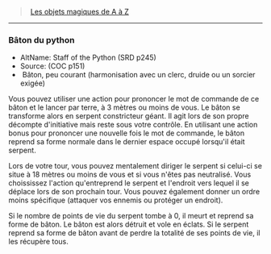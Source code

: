﻿---
!MagicItem
Type: Bâton
Rarity: peu courant
Attunement: harmonisation avec un clerc, druide ou un sorcier exigée
Id: magicitems_az_hd.md#bâton-du-python
ParentLink: magicitems_az_hd.md#les-objets-magiques-de-a-à-z
Name: Bâton du python
ParentName: Les objets magiques de A à Z
NameLevel: 3
AltName: Staff of the Python (SRD p245)
Source: (COC p151)
Attributes: {}
---
> [Les objets magiques de A à Z](hd_magicitems_az_les_objets_magiques_de_a_a_z.md)

---

### Bâton du python

- AltName: Staff of the Python (SRD p245)
- Source: (COC p151)
-  Bâton, peu courant (harmonisation avec un clerc, druide ou un sorcier exigée)

Vous pouvez utiliser une action pour prononcer le mot de commande de ce bâton et le lancer par terre, à 3 mètres ou moins de vous. Le bâton se transforme alors en serpent constricteur géant. Il agit lors de son propre décompte d'initiative mais reste sous votre contrôle. En utilisant une action bonus pour prononcer une nouvelle fois le mot de commande, le bâton reprend sa forme normale dans le dernier espace occupé lorsqu'il était serpent.

Lors de votre tour, vous pouvez mentalement diriger le serpent si celui-ci se situe à 18 mètres ou moins de vous et si vous n'êtes pas neutralisé. Vous choississez l'action qu'entreprend le serpent et l'endroit vers lequel il se déplace lors de son prochain tour. Vous pouvez également donner un ordre moins spécifique (attaquer vos ennemis ou protéger un endroit).

Si le nombre de points de vie du serpent tombe à 0, il meurt et reprend sa forme de bâton. Le bâton est alors détruit et vole en éclats. Si le serpent reprend sa forme de bâton avant de perdre la totalité de ses points de vie, il les récupère tous.

